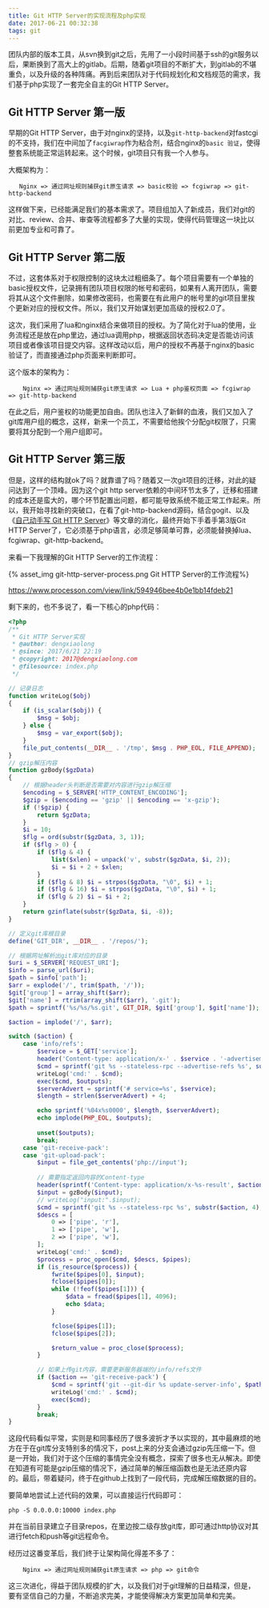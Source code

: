 ```yaml
---
title: Git HTTP Server的实现流程及php实现
date: 2017-06-21 00:32:38
tags: git
---
```


团队内部的版本工具，从svn换到git之后，先用了一小段时间基于ssh的git服务以后，果断换到了高大上的gitlab。后期，随着git项目的不断扩大，到gitlab的不堪重负，以及升级的各种阵痛。再到后来团队对于代码规划化和文档规范的需求，我们基于php实现了一套完全自主的Git HTTP Server。
<!--more-->


## Git HTTP Server 第一版

早期的Git HTTP Server，由于对nginx的坚持，以及`git-http-backend`对fastcgi的不支持，我们在中间加了`facgiwrap`作为粘合剂，结合nginx的`basic 验证`，使得整套系统能正常运转起来。这个时候，git项目只有我一个人参与。


大概架构为：

```
   Nginx => 通过网址规则捕获git原生请求 => basic校验 => fcgiwrap => git-http-backend
```

这样做下来，已经能满足我们的基本需求了。项目组加入了新成员，我们对git的对比、review、合并、审查等流程都多了大量的实现，使得代码管理这一块比以前更加专业和可靠了。


## Git HTTP Server 第二版

不过，这套体系对于权限控制的这块太过粗细条了。每个项目需要有一个单独的basic授权文件，记录拥有团队项目权限的帐号和密码，如果有人离开团队，需要将其从这个文件删除，如果修改密码，也需要在有此用户的帐号里的git项目里挨个更新对应的授权文件。所以，我们又开始谋划更加高级的授权2.0了。

这次，我们采用了lua和nginx结合来做项目的授权。为了简化对于lua的使用，业务流程还是放在php里边，通过lua调用php，根据返回状态码决定是否能访问该项目或者像该项目提交内容。这样改动以后，用户的授权不再基于nginx的basic验证了，而直接通过php页面来判断即可。

这个版本的架构为：
```
    Nginx => 通过网址规则捕获git原生请求 => Lua + php鉴权页面 => fcgiwrap => git-http-backend
```

在此之后，用户鉴权的功能更加自由。团队也注入了新鲜的血液，我们又加入了git库用户组的概念，这样，新来一个员工，不需要给他挨个分配git权限了，只需要将其分配到一个用户组即可。


## Git HTTP Server 第三版

但是，这样的结构就ok了吗？就靠谱了吗？随着又一次git项目的迁移，对此的疑问达到了一个顶峰。因为这个git http server依赖的中间环节太多了，迁移和搭建的成本还是蛮大的，哪个环节配置出问题，都可能导致系统不能正常工作起来。所以，我开始寻找新的突破口，在看了git-http-backend源码，结合gogit、以及《[自己动手写 Git HTTP Server](https://getpocket.com/a/read/662536932)》等文章的消化，最终开始下手着手第3版Git HTTP Server了，它必须基于php语言，必须足够简单可靠，必须能替换掉lua、fcgiwrap、git-http-backend。

来看一下我理解的Git HTTP Server的工作流程：

{% asset_img git-http-server-process.png Git HTTP Server的工作流程%}

<https://www.processon.com/view/link/594946bee4b0e1bb14fdeb21>

剩下来的，也不多说了，看一下核心的php代码：

```php
<?php
/**
 * Git HTTP Server实现
 * @author: dengxiaolong
 * @since: 2017/6/21 22:19
 * @copyright: 2017@dengxiaolong.com
 * @filesource: index.php
 */

// 记录日志
function writeLog($obj)
{
    if (is_scalar($obj)) {
        $msg = $obj;
    } else {
        $msg = var_export($obj);
    }
    file_put_contents(__DIR__ . '/tmp', $msg . PHP_EOL, FILE_APPEND);
}
// gzip解压内容
function gzBody($gzData)
{
    // 根据header头判断是否需要对内容进行gzip解压缩
    $encoding = $_SERVER['HTTP_CONTENT_ENCODING'];
    $gzip = ($encoding == 'gzip' || $encoding == 'x-gzip');
    if (!$gzip) {
        return $gzData;
    }
    $i = 10;
    $flg = ord(substr($gzData, 3, 1));
    if ($flg > 0) {
        if ($flg & 4) {
            list($xlen) = unpack('v', substr($gzData, $i, 2));
            $i = $i + 2 + $xlen;
        }
        if ($flg & 8) $i = strpos($gzData, "\0", $i) + 1;
        if ($flg & 16) $i = strpos($gzData, "\0", $i) + 1;
        if ($flg & 2) $i = $i + 2;
    }
    return gzinflate(substr($gzData, $i, -8));
}

// 定义git库根目录
define('GIT_DIR', __DIR__ . '/repos/');

// 根据网址解析出git库对应的目录
$uri = $_SERVER['REQUEST_URI'];
$info = parse_url($uri);
$path = $info['path'];
$arr = explode('/', trim($path, '/'));
$git['group'] = array_shift($arr);
$git['name'] = rtrim(array_shift($arr), '.git');
$path = sprintf('%s/%s/%s.git', GIT_DIR, $git['group'], $git['name']);

$action = implode('/', $arr);

switch ($action) {
    case 'info/refs':
        $service = $_GET['service'];
        header('Content-type: application/x-' . $service . '-advertisement');
        $cmd = sprintf('git %s --stateless-rpc --advertise-refs %s', substr($service, 4), $path);
        writeLog('cmd:' . $cmd);
        exec($cmd, $outputs);
        $serverAdvert = sprintf('# service=%s', $service);
        $length = strlen($serverAdvert) + 4;

        echo sprintf('%04x%s0000', $length, $serverAdvert);
        echo implode(PHP_EOL, $outputs);
        
        unset($outputs);
        break;
    case 'git-receive-pack':
    case 'git-upload-pack':
        $input = file_get_contents('php://input');
        
        // 需要指定返回内容的Content-type
        header(sprintf('Content-type: application/x-%s-result', $action));
        $input = gzBody($input);
        // writeLog("input:".$input);
        $cmd = sprintf('git %s --stateless-rpc %s', substr($action, 4), $path);
        $descs = [
            0 => ['pipe', 'r'],
            1 => ['pipe', 'w'],
            2 => ['pipe', 'w'],
        ];
        writeLog('cmd:' . $cmd);
        $process = proc_open($cmd, $descs, $pipes);
        if (is_resource($process)) {
            fwrite($pipes[0], $input);
            fclose($pipes[0]);
            while (!feof($pipes[1])) {
                $data = fread($pipes[1], 4096);
                echo $data;
            }

            fclose($pipes[1]);
            fclose($pipes[2]);

            $return_value = proc_close($process);
        }

        // 如果上传git内容，需要更新服务器端的/info/refs文件
        if ($action == 'git-receive-pack') {
            $cmd = sprintf('git --git-dir %s update-server-info', $path);
            writeLog('cmd:' . $cmd);
            exec($cmd);
        }
        break;
}
```

这段代码看似平常，实则是和同事经历了很多波折才予以实现的，其中最麻烦的地方在于在git库分支特别多的情况下，post上来的分支会通过gzip先压缩一下。但是一开始，我们对于这个压缩的事情完全没有概念，探索了很多也无从解决。即使在知道有可能是gzip压缩的情况下，通过简单的解压缩函数也是无法还原内容的。最后，带着疑问，终于在github上找到了一段代码，完成解压缩数据的目的。

要简单地尝试上述代码的效果，可以直接运行代码即可：
```shell
php -S 0.0.0.0:10000 index.php
```
并在当前目录建立子目录repos，在里边按二级存放git库，即可通过http协议对其进行fetch和push等git远程命令。


经历过这番变革后，我们终于让架构简化得差不多了：

```
    Nginx => 通过网址规则捕获git原生请求 => php => git命令
```

这三次进化，得益于团队规模的扩大，以及我们对于git理解的日益精深，但是，要有坚信自己的力量，不断追求完美，才能使得解决方案更加简单和完美。